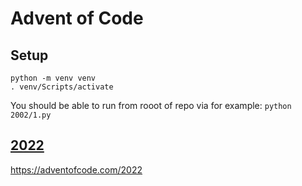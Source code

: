 # Advent of Code

## Setup

```
python -m venv venv
. venv/Scripts/activate
```
You should be able to run from rooot of repo via for example:
`python 2002/1.py`

## [2022](/2022/)
https://adventofcode.com/2022